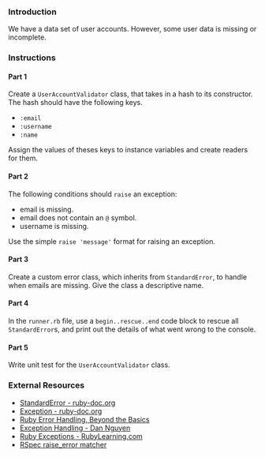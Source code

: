### Introduction

We have a data set of user accounts. However, some user data is missing or incomplete.

### Instructions

#### Part 1

Create a `UserAccountValidator` class, that takes in a hash to its constructor.
The hash should have the following keys.

* `:email`
* `:username`
* `:name`

Assign the values of theses keys to instance variables and create readers for them.

#### Part 2

The following conditions should `raise` an exception:

* email is missing.
* email does not contain an `@` symbol.
* username is missing.

Use the simple `raise 'message'` format for raising an exception.

#### Part 3

Create a custom error class, which inherits from `StandardError`, to handle
when emails are missing. Give the class a descriptive name.

#### Part 4

In the `runner.rb` file, use a `begin..rescue..end` code block to rescue all
`StandardError`s, and print out the details of what went wrong to the console.

#### Part 5

Write unit test for the `UserAccountValidator` class.

### External Resources

* [StandardError - ruby-doc.org](https://ruby-doc.org/core/StandardError.html)
* [Exception - ruby-doc.org](https://ruby-doc.org/core/Exception.html)
* [Ruby Error Handling, Beyond the Basics](https://www.sitepoint.com/ruby-error-handling-beyond-basics/)
* [Exception Handling - Dan Nguyen](http://ruby.bastardsbook.com/chapters/exception-handling/)
* [Ruby Exceptions - RubyLearning.com](http://rubylearning.com/satishtalim/ruby_exceptions.html)
* [RSpec raise_error matcher](https://www.relishapp.com/rspec/rspec-expectations/docs/built-in-matchers/raise-error-matcher)
